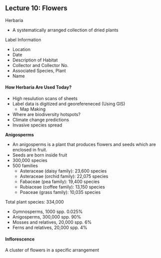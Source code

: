 ## Lecture 10: Flowers

Herbaria
+ A systematically arranged collection of dried plants

Label Information
+ Location
+ Date
+ Description of Habitat
+ Collector and Collector No.
+ Associated Species, Plant
+ Name

#### How Herbaria Are Used Today?
+ High resulution scans of sheets
+ Label data is digitized and georefereneced (Using GIS)
  - Map Making
+ Where are biodiversity hotspots?
+ Climate change predictions
+ Invasive species spread


**Anigosperms**
+ An anigosperms is a plant that produces flowers and seeds which are enclosed in fruit.
+ Seeds are born inside fruit
+ 300,000 species
+ 500 families
  - Asteraceae (daisy family): 23,600 species
  - Asteraceae (orchid family): 22,075 species
  - Fabaceae (pea family): 19,400 species
  - Rubiaceae (coffee family): 13,150 species
  - Poaceae (grass family): 10,035 species

Total plant species: 334,000
+ Gymnosperms, 1000 spp. 0.025%
+ Anigosperms, 300,000 spp. 90%
+ Mosses and relatives, 20,000 spp. 6%
+ Ferns and relatives, 20,000 spp. 4%

#### Inflorescence
A cluster of flowers in a specific arrangement